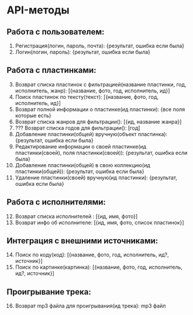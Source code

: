 # API-методы
## Работа с пользователем:
1. Регистрация(логин, пароль, почта): {результат, ошибка если была}
2. Логин(логин, пароль): {результат, ошибка если была}
## Работа с пластинками:
3. Возврат списка пластинок с фильтрацией(название пластинки, год, исполнитель, жанр): [{название, фото, год, исполнитель, ид}]
4. Поиск пластинок по тексту(текст): [{название, фото, год, исполнитель, ид}]
5. Возврат полной информации о пластинке(ид пластинки): {все поля которые есть}
6. Возврат списка жанров для фильтрации(): [{ид, название жанра}]
7. ??? Возврат списка годов для фильтрации(): [год]
8. Добавление пластинки(общей) вручную(объект пластинка): {результат, ошибка если была}
9. Редактирование информации о своей пластинке(ид пластинки(своей), поля пластинки(своей)): {результат, ошибка если была}
10. Добавление пластинки(общей) в свою коллекцию(ид пластинки(общей)): {результат, ошибка если была}
11. Удаление пластинки(своей) вручную(ид пластинки): {результат, ошибка если была}
## Работа с исполнителями:
12. Возврат списка исполнителей : [{ид, имя, фото}]
13. Возврат инфо об исполнителе: [{ид, имя, фото, список пластинок}]
## Интеграция с внешними источниками:
14. Поиск по коду(код): [{название, фото, год, исполнитель, ид?, источник}]
15. Поиск по картинке(картинка): [{название, фото, год, исполнитель, ид?, источник}]
## Проигрывание трека:
16. Возврат mp3 файла для проигрывания(ид трека): mp3 файл


